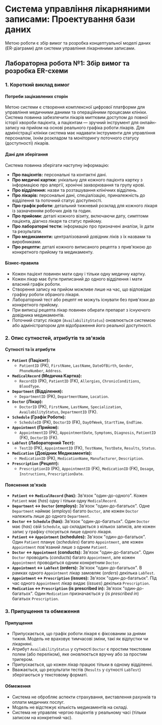 # Система управління лікарняними записами: Проектування бази даних

 Метою роботи є збір вимог та розробка концептуальної моделі даних (ER-діаграми) для системи управління лікарняними записами.

## Лабораторна робота №1: Збір вимог та розробка ER-схеми

### 1. Короткий виклад вимог

#### Потреби зацікавлених сторін

Метою системи є створення комплексної цифрової платформи для управління медичними даними та операційними процесами клініки. Система повинна забезпечити лікарів миттєвим доступом до повної історії хвороби пацієнта, а пацієнтам — зручний інструмент для онлайн-запису на прийом на основі реального графіка роботи лікарів. Для адміністрації клініки система має надавати інструменти для управління персоналом, їхнім розкладом та моніторингу поточного статусу (доступності) лікарів.

#### Дані для зберігання

Система повинна зберігати наступну інформацію:
* **Про пацієнтів:** персональні та контактні дані.
* **Про медичні картки:** унікальну для кожного пацієнта картку з інформацією про алергії, хронічні захворювання та групу крові.
* **Про відділення:** назви та розташування клінічних відділень.
* **Про лікарів:** персональні дані, спеціалізацію, приналежність до відділення та поточний статус доступності.
* **Про графік роботи:** детальний тижневий розклад для кожного лікаря із зазначенням робочих днів та годин.
* **Про прийоми:** деталі кожного візиту, включаючи дату, симптоми пацієнта, діагноз лікаря та статус прийому.
* **Про лабораторні тести:** інформацію про призначені аналізи, їх дати та результати.
* **Про медикаменти:** централізований довідник ліків з їх назвами та виробниками.
* **Про рецепти:** деталі кожного виписаного рецепта з прив'язкою до конкретного прийому та медикаменту.

#### Бізнес-правила

* Кожен пацієнт повинен мати одну і тільки одну медичну картку.
* Кожен лікар має бути приписаний до одного відділення і мати власний графік роботи.
* Створення запису на прийом можливе лише на час, що відповідає графіку роботи обраного лікаря.
* Лабораторний тест або рецепт не можуть існувати без прив'язки до конкретного прийому.
* При виписці рецепта лікар повинен обирати препарат з існуючого довідника медикаментів.
* Поточний статус лікаря (`AvailabilityStatus`) оновлюється системою або адміністратором для відображення його реальної доступності.


### 2. Опис сутностей, атрибутів та зв'язків

#### Сутності та їх атрибути

* **`Patient` (Пацієнт):**
    * `PatientID` (PK), `FirstName`, `LastName`, `DateOfBirth`, `Gender`, `PhoneNumber`, `Address`.
* **`MedicalRecord` (Медична Картка):**
    * `RecordID` (PK), `PatientID` (FK), `Allergies`, `ChronicConditions`, `BloodType`.
* **`Department` (Відділення):**
    * `DepartmentID` (PK), `DepartmentName`, `Location`.
* **`Doctor` (Лікар):**
    * `DoctorID` (PK), `FirstName`, `LastName`, `Specialization`, `AvailabilityStatus`, `DepartmentID` (FK).
* **`Schedule` (Графік Роботи):**
    * `ScheduleID` (PK), `DoctorID` (FK), `DayOfWeek`, `StartTime`, `EndTime`.
* **`Appointment` (Прийом):**
    * `AppointmentID` (PK), `AppointmentDate`, `Symptoms`, `Diagnosis`, `PatientID` (FK), `DoctorID` (FK).
* **`LabTest` (Лабораторний Тест):**
    * `TestID` (PK), `AppointmentID` (FK), `TestName`, `TestDate`, `Results`, `Status`.
* **`Medication` (Довідник Медикаментів):**
    * `MedicationID` (PK), `MedicationName`, `Manufacturer`, `Description`.
* **`Prescription` (Рецепт):**
    * `PrescriptionID` (PK), `AppointmentID` (FK), `MedicationID` (FK), `Dosage`, `Instructions`, `PrescriptionDate`.

#### Пояснення зв'язків

* **`Patient` ↔ `MedicalRecord` (has):** Зв'язок "один-до-одного". Кожен `Patient` має (*has*) одну і тільки одну `MedicalRecord`.
* **`Department` ↔ `Doctor` (employs):** Зв'язок "один-до-багатьох". Одне `Department` наймає (*employs*) багато `Doctor`, але кожен `Doctor` належить лише до одного `Department`.
* **`Doctor` ↔ `Schedule` (has):** Зв'язок "один-до-багатьох". Один `Doctor` має (*has*) свій `Schedule`, що складається з кількох записів, але кожен запис у графіку стосується лише одного лікаря.
* **`Patient` ↔ `Appointment` (schedules):** Зв'язок "один-до-багатьох". Один `Patient` планує (*schedules*) багато `Appointment`, але кожен `Appointment` пов'язаний лише з одним `Patient`.
* **`Doctor` ↔ `Appointment` (conducts):** Зв'язок "один-до-багатьох". Один `Doctor` проводить (*conducts*) багато `Appointment`, але кожен `Appointment` проводиться одним конкретним `Doctor`.
* **`Appointment` ↔ `LabTest` (orders):** Зв'язок "один-до-багатьох". В рамках одного `Appointment` лікар замовляє (*orders*) декілька `LabTest`.
* **`Appointment` ↔ `Prescription` (issues):** Зв'язок "один-до-багатьох". Під час одного `Appointment` лікар видає (*issues*) декілька `Prescription`.
* **`Medication` ↔ `Prescription` (is prescribed in):** Зв'язок "один-до-багатьох". Один `Medication` призначається у (*is prescribed in*) багатьох `Prescription`.

### 3. Припущення та обмеження

#### Припущення

* Припускається, що графік роботи лікаря є фіксованим за днями тижня. Модель не враховує тимчасові зміни, такі як відпустки чи лікарняні.
* Атрибут `AvailabilityStatus` у сутності `Doctor` є простим текстовим полем (або переліком), яке оновлюється вручну або за простим тригером.
* Припускається, що кожен лікар працює тільки в одному відділенні.
* Вважається, що результати тестів (`Results` у сутності `LabTest`) зберігаються у текстовому форматі.

#### Обмеження

* Система не обробляє аспекти страхування, виставлення рахунків та оплати медичних послуг.
* Модель не відстежує кількість медикаментів на складі.
* Система не управляє чергою пацієнтів у реальному часі (тільки записом на конкретний час).
